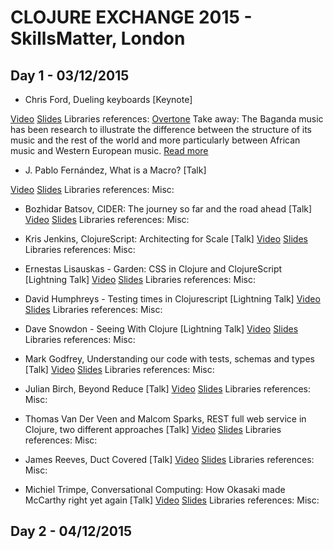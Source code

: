 # CLOJURE EXCHANGE 2015 - SkillsMatter, London


## Day 1 - 03/12/2015

* Chris Ford, Dueling keyboards [Keynote]

[Video](https://skillsmatter.com/skillscasts/7240-keynote-dueling-keyboards) [Slides](https://skillsmatter.com/skillscasts/7240-keynote-dueling-keyboards)
Libraries references: [Overtone](https://overtone.github.io/)
Take away: The Baganda music has been research to illustrate the difference between the structure of its music and the rest of the world and more particularly between African music and Western European music. [Read more](https://en.wikipedia.org/wiki/Baganda_music)

* J. Pablo Fernández, What is a Macro? [Talk]

[Video]() [Slides]()
Libraries references: []()
Misc:

* Bozhidar Batsov, CIDER: The journey so far and the road ahead [Talk]
[Video]() [Slides]()
Libraries references: []()
Misc:


* Kris Jenkins, ClojureScript: Architecting for Scale [Talk]
[Video]() [Slides]()
Libraries references: []()
Misc:


* Ernestas Lisauskas - Garden: CSS in Clojure and ClojureScript [Lightning Talk]
[Video]() [Slides]()
Libraries references: []()
Misc:


* David Humphreys - Testing times in Clojurescript [Lightning Talk]
[Video]() [Slides]()
Libraries references: []()
Misc:


* Dave Snowdon - Seeing With Clojure [Lightning Talk]
[Video]() [Slides]()
Libraries references: []()
Misc:


* Mark Godfrey, Understanding our code with tests, schemas and types [Talk]
[Video]() [Slides]()
Libraries references: []()
Misc:


* Julian Birch, Beyond Reduce [Talk]
[Video]() [Slides]()
Libraries references: []()
Misc:


* Thomas Van Der Veen and Malcom Sparks, REST full web service in Clojure, two different approaches [Talk]
[Video]() [Slides]()
Libraries references: []()
Misc:


* James Reeves, Duct Covered [Talk]
[Video]() [Slides]()
Libraries references: []()
Misc:


* Michiel Trimpe, Conversational Computing: How Okasaki made McCarthy right yet again [Talk]
[Video]() [Slides]()
Libraries references: []()
Misc:


## Day 2 - 04/12/2015
